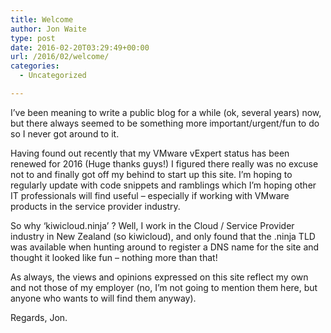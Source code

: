 ```yaml
---
title: Welcome
author: Jon Waite
type: post
date: 2016-02-20T03:29:49+00:00
url: /2016/02/welcome/
categories:
  - Uncategorized

---
```

I&#8217;ve been meaning to write a public blog for a while (ok, several years) now, but there always seemed to be something more important/urgent/fun to do so I never got around to it.

Having found out recently that my VMware vExpert status has been renewed for 2016 (Huge thanks guys!) I figured there really was no excuse not to and finally got off my behind to start up this site. I&#8217;m hoping to regularly update with code snippets and ramblings which I&#8217;m hoping other IT professionals will find useful &#8211; especially if working with VMware products in the service provider industry.

So why &#8216;kiwicloud.ninja&#8217; ? Well, I work in the Cloud / Service Provider industry in New Zealand (so kiwicloud), and only found that the .ninja TLD was available when hunting around to register a DNS name for the site and thought it looked like fun &#8211; nothing more than that!

As always, the views and opinions expressed on this site reflect my own and not those of my employer (no, I&#8217;m not going to mention them here, but anyone who wants to will find them anyway).

Regards, Jon.